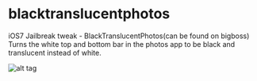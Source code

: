 blacktranslucentphotos
======================

iOS7 Jailbreak tweak - BlackTranslucentPhotos(can be found on bigboss)
Turns the white top and bottom bar in the photos app to be black and translucent instead of white.

![alt tag](http://i.imgur.com/Y31IM8T.png)
